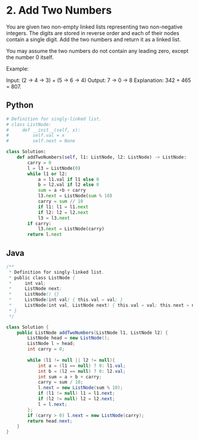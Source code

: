 # 2. Add Two Numbers
You are given two non-empty linked lists representing two non-negative integers. The digits are stored in reverse order and each of their nodes contain a single digit. Add the two numbers and return it as a linked list.

You may assume the two numbers do not contain any leading zero, except the number 0 itself.

Example:

Input: (2 -> 4 -> 3) + (5 -> 6 -> 4)
Output: 7 -> 0 -> 8
Explanation: 342 + 465 = 807.

## Python
``` python
# Definition for singly-linked list.
# class ListNode:
#     def __init__(self, x):
#         self.val = x
#         self.next = None

class Solution:
    def addTwoNumbers(self, l1: ListNode, l2: ListNode) -> ListNode:
        carry = 0
        l = l3 = ListNode(0)
        while l1 or l2:
            a = l1.val if l1 else 0
            b = l2.val if l2 else 0  
            sum = a +b + carry
            l3.next = ListNode(sum % 10)
            carry = sum // 10
            if l1: l1 = l1.next
            if l2: l2 = l2.next
            l3 = l3.next
        if carry:
            l3.next = ListNode(carry)
        return l.next
```
## Java
```java
/**
 * Definition for singly-linked list.
 * public class ListNode {
 *     int val;
 *     ListNode next;
 *     ListNode() {}
 *     ListNode(int val) { this.val = val; }
 *     ListNode(int val, ListNode next) { this.val = val; this.next = next; }
 * }
 */

class Solution {
    public ListNode addTwoNumbers(ListNode l1, ListNode l2) {
        ListNode head = new ListNode();
        ListNode l = head;
        int carry = 0;
        
        while (l1 != null || l2 != null){
            int a = (l1 == null) ? 0: l1.val;
            int b = (l2 == null) ? 0: l2.val;
            int sum = a + b + carry;
            carry = sum / 10;
            l.next = new ListNode(sum % 10);
            if (l1 != null) l1 = l1.next;
            if (l2 != null) l2 = l2.next;
            l = l.next;
        };
        if (carry > 0) l.next = new ListNode(carry);
        return head.next;
    }
}
```